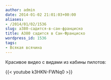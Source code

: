 ```yaml
---
author: admin
date: 2014-01-02 21:01:03+00:00
aliases:
- /2014/01/02/1536
slug: a380-садится-в-сан-франциско
title: A380 садится в Сан-Франциско
wordpress_id: 1536
tags:
- Всякая всячина
---
```


Красивое видео с видами из кабины пилотов:

{{< youtube k3HKN-FWNq0 >}}

<!--more-->
